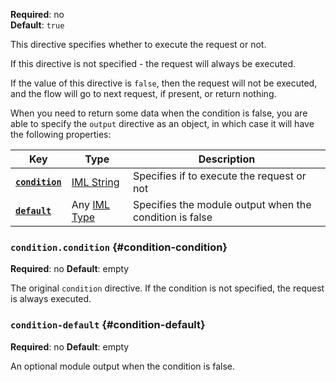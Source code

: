 **Required**: no  
**Default**: `true`

This directive specifies whether to execute the request or not.

If this directive is not specified - the request will always be
executed.

If the value of this directive is `false`, then the request will not be
executed, and the flow will go to next request, if present, or return
nothing.

When you need to return some data when the condition is false, you are able to
specify the `output` directive as an object, in which case it will have
the following properties:

| Key                                     | Type                                        | Description                                             |
| ---                                     | ---                                         | ---                                                     |
| [**`condition`**](#condition-condition) | [IML String](types.md#iml-string)           | Specifies if to execute the request or not              |
| [**`default`**](#condition-default)     | Any [IML Type](articles/types.md#iml-types) | Specifies the module output when the condition is false |

### `condition.condition` {#condition-condition}

**Required**: no
**Default**: empty

The original `condition` directive. If the condition is not specified, the request is always executed.

### `condition-default` {#condition-default}

**Required**: no
**Default**: empty

An optional module output when the condition is false.
